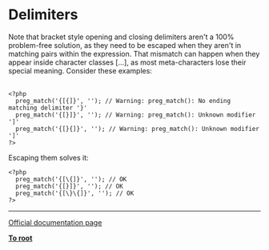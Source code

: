 # Delimiters



Note that bracket style opening and closing delimiters aren&apos;t a 100% problem-free solution, as they need to be escaped when they aren&apos;t in matching pairs within the expression. That mismatch can happen when they appear inside character classes [...], as most meta-characters lose their special meaning. Consider these examples:<br><br>

```
<?php
  preg_match('{[{]}', ''); // Warning: preg_match(): No ending matching delimiter '}'
  preg_match('{[}]}', ''); // Warning: preg_match(): Unknown modifier ']'
  preg_match('{[}{]}', ''); // Warning: preg_match(): Unknown modifier ']'
?>
```


Escaping them solves it:



```
<?php
  preg_match('{[\{]}', ''); // OK
  preg_match('{[}]}', ''); // OK
  preg_match('{[\}\{]}', ''); // OK
?>
```
  

---

[Official documentation page](https://www.php.net/manual/en/regexp.reference.delimiters.php)

**[To root](/README.md)**